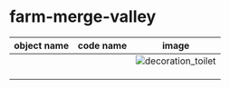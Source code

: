# farm-merge-valley
| object name | code name | image |
| --- | --- | --- |
|  |  | ![decoration_toilet](https://github.com/user-attachments/assets/adaa834b-daa4-470d-b3b8-5a6897ad8113)|
|  |  |  |
|  |  |  |
|  |  |  |
